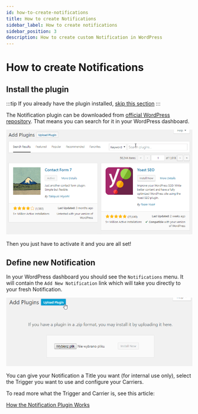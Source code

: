 ```yaml
---
id: how-to-create-notifications
title: How to create Notifications
sidebar_label: How to create notifications
sidebar_position: 3
description: How to create custom Notification in WordPress
---
```


# How to create Notifications

## Install the plugin

:::tip
If you already have the plugin installed, [skip this section](how-to-create-notifications.md#define-new-notification)
:::

The Notification plugin can be downloaded from [official WordPress repository](https://wordpress.org/plugins/notification/). That means you can search for it in your WordPress dashboard.

![](.././assets/2019-03-09_09-31-11.gif)

Then you just have to activate it and you are all set!

## Define new Notification

In your WordPress dashboard you should see the `Notifications` menu. It will contain the `Add New Notification` link which will take you directly to your fresh Notification.

![](.././assets/image%20%282%29.png)

You can give your Notification a Title you want \(for internal use only\), select the Trigger you want to use and configure your Carriers.

To read more what the Trigger and Carrier is, see this article:

[How the Notification Plugin Works](./how-notification-plugin-works)


